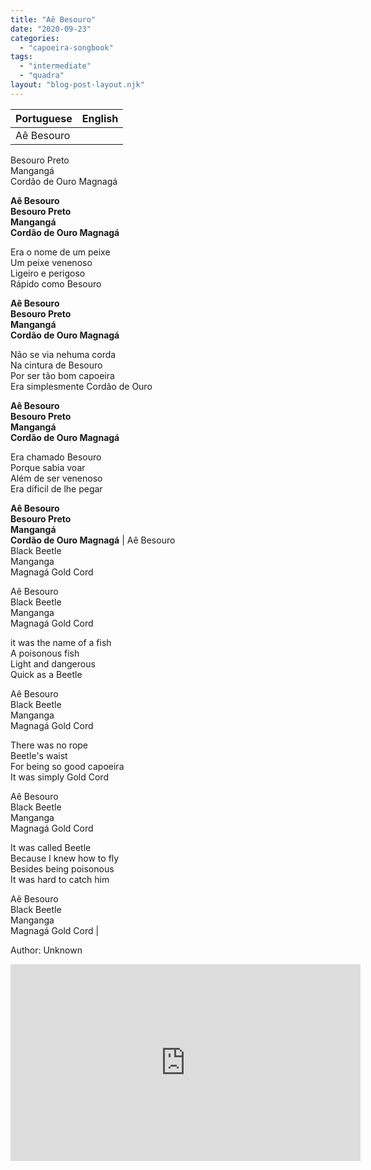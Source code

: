 ```yaml
---
title: "Aê Besouro"
date: "2020-09-23"
categories: 
  - "capoeira-songbook"
tags: 
  - "intermediate"
  - "quadra"
layout: "blog-post-layout.njk"
---
```


| Portuguese | English |
| --- | --- |
| Aê Besouro  
Besouro Preto  
Mangangá  
Cordão de Ouro Magnagá  
  
**Aê Besouro  
Besouro Preto  
Mangangá  
Cordão de Ouro Magnagá**  
  
Era o nome de um peixe  
Um peixe venenoso  
Ligeiro e perigoso  
Rápido como Besouro  
  
**Aê Besouro  
Besouro Preto  
Mangangá  
Cordão de Ouro Magnagá**  
  
Não se via nehuma corda  
Na cintura de Besouro  
Por ser tão bom capoeira  
Era simplesmente Cordão de Ouro  
  
**Aê Besouro  
Besouro Preto  
Mangangá  
Cordão de Ouro Magnagá**  
  
Era chamado Besouro  
Porque sabia voar  
Além de ser venenoso  
Era dificil de lhe pegar  
  
**Aê Besouro  
Besouro Preto  
Mangangá  
Cordão de Ouro Magnagá** | Aê Besouro  
Black Beetle  
Manganga  
Magnagá Gold Cord  
  
Aê Besouro  
Black Beetle  
Manganga  
Magnagá Gold Cord  
  
it was the name of a fish  
A poisonous fish  
Light and dangerous  
Quick as a Beetle  
  
Aê Besouro  
Black Beetle  
Manganga  
Magnagá Gold Cord  
  
There was no rope  
Beetle's waist  
For being so good capoeira  
It was simply Gold Cord  
  
Aê Besouro  
Black Beetle  
Manganga  
Magnagá Gold Cord  
  
It was called Beetle  
Because I knew how to fly  
Besides being poisonous  
It was hard to catch him  
  
Aê Besouro  
Black Beetle  
Manganga  
Magnagá Gold Cord |

<figcaption>

Author: Unknown

</figcaption>

<iframe width="560" height="315" src="https://www.youtube.com/embed/D2VgVvGO1EQ" title="YouTube video player" frameborder="0" allow="accelerometer; autoplay; clipboard-write; encrypted-media; gyroscope; picture-in-picture" allowfullscreen></iframe>
